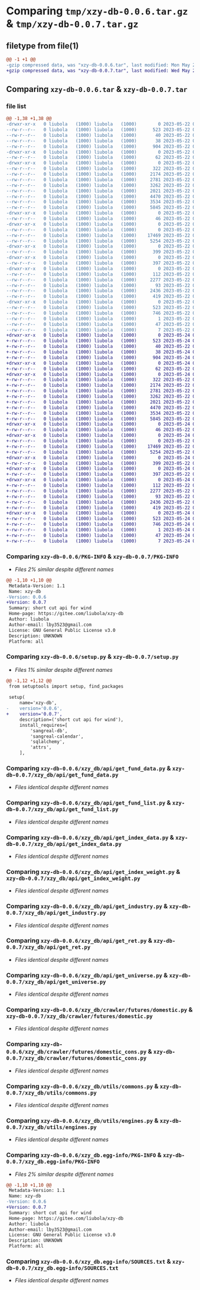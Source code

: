 # Comparing `tmp/xzy-db-0.0.6.tar.gz` & `tmp/xzy-db-0.0.7.tar.gz`

## filetype from file(1)

```diff
@@ -1 +1 @@
-gzip compressed data, was "xzy-db-0.0.6.tar", last modified: Mon May 22 08:26:20 2023, max compression
+gzip compressed data, was "xzy-db-0.0.7.tar", last modified: Wed May 24 07:48:45 2023, max compression
```

## Comparing `xzy-db-0.0.6.tar` & `xzy-db-0.0.7.tar`

### file list

```diff
@@ -1,38 +1,38 @@
-drwxr-xr-x   0 liubola   (1000) liubola   (1000)        0 2023-05-22 08:26:20.039002 xzy-db-0.0.6/
--rw-r--r--   0 liubola   (1000) liubola   (1000)      523 2023-05-22 08:26:20.039002 xzy-db-0.0.6/PKG-INFO
--rw-r--r--   0 liubola   (1000) liubola   (1000)       40 2023-05-22 08:05:17.000000 xzy-db-0.0.6/README.md
--rw-r--r--   0 liubola   (1000) liubola   (1000)       38 2023-05-22 08:26:20.039002 xzy-db-0.0.6/setup.cfg
--rw-r--r--   0 liubola   (1000) liubola   (1000)      904 2023-05-22 08:26:19.000000 xzy-db-0.0.6/setup.py
-drwxr-xr-x   0 liubola   (1000) liubola   (1000)        0 2023-05-22 08:26:20.029002 xzy-db-0.0.6/xzy_db/
--rw-r--r--   0 liubola   (1000) liubola   (1000)       62 2023-05-22 08:05:17.000000 xzy-db-0.0.6/xzy_db/__init__.py
-drwxr-xr-x   0 liubola   (1000) liubola   (1000)        0 2023-05-22 08:26:20.029002 xzy-db-0.0.6/xzy_db/api/
--rw-r--r--   0 liubola   (1000) liubola   (1000)      322 2023-05-22 08:05:17.000000 xzy-db-0.0.6/xzy_db/api/__init__.py
--rw-r--r--   0 liubola   (1000) liubola   (1000)     2174 2023-05-22 08:05:17.000000 xzy-db-0.0.6/xzy_db/api/get_fund_data.py
--rw-r--r--   0 liubola   (1000) liubola   (1000)     2781 2023-05-22 08:05:17.000000 xzy-db-0.0.6/xzy_db/api/get_fund_list.py
--rw-r--r--   0 liubola   (1000) liubola   (1000)     3262 2023-05-22 08:05:17.000000 xzy-db-0.0.6/xzy_db/api/get_index_data.py
--rw-r--r--   0 liubola   (1000) liubola   (1000)     2021 2023-05-22 08:05:17.000000 xzy-db-0.0.6/xzy_db/api/get_index_weight.py
--rw-r--r--   0 liubola   (1000) liubola   (1000)     4470 2023-05-22 08:05:17.000000 xzy-db-0.0.6/xzy_db/api/get_industry.py
--rw-r--r--   0 liubola   (1000) liubola   (1000)     3534 2023-05-22 08:05:17.000000 xzy-db-0.0.6/xzy_db/api/get_ret.py
--rw-r--r--   0 liubola   (1000) liubola   (1000)     5845 2023-05-22 08:26:16.000000 xzy-db-0.0.6/xzy_db/api/get_universe.py
-drwxr-xr-x   0 liubola   (1000) liubola   (1000)        0 2023-05-22 08:26:20.029002 xzy-db-0.0.6/xzy_db/crawler/
--rw-r--r--   0 liubola   (1000) liubola   (1000)       46 2023-05-22 08:05:17.000000 xzy-db-0.0.6/xzy_db/crawler/__init__.py
-drwxr-xr-x   0 liubola   (1000) liubola   (1000)        0 2023-05-22 08:26:20.029002 xzy-db-0.0.6/xzy_db/crawler/futures/
--rw-r--r--   0 liubola   (1000) liubola   (1000)        0 2023-05-22 08:05:17.000000 xzy-db-0.0.6/xzy_db/crawler/futures/__init__.py
--rw-r--r--   0 liubola   (1000) liubola   (1000)    17469 2023-05-22 08:05:17.000000 xzy-db-0.0.6/xzy_db/crawler/futures/domestic.py
--rw-r--r--   0 liubola   (1000) liubola   (1000)     5254 2023-05-22 08:05:17.000000 xzy-db-0.0.6/xzy_db/crawler/futures/domestic_cons.py
-drwxr-xr-x   0 liubola   (1000) liubola   (1000)        0 2023-05-22 08:26:20.039002 xzy-db-0.0.6/xzy_db/hk_sangreal_calendar/
--rw-r--r--   0 liubola   (1000) liubola   (1000)      399 2023-05-22 08:05:17.000000 xzy-db-0.0.6/xzy_db/hk_sangreal_calendar/__init__.py
-drwxr-xr-x   0 liubola   (1000) liubola   (1000)        0 2023-05-22 08:26:20.039002 xzy-db-0.0.6/xzy_db/sangreal_calendar/
--rw-r--r--   0 liubola   (1000) liubola   (1000)      397 2023-05-22 08:05:17.000000 xzy-db-0.0.6/xzy_db/sangreal_calendar/__init__.py
-drwxr-xr-x   0 liubola   (1000) liubola   (1000)        0 2023-05-22 08:26:20.039002 xzy-db-0.0.6/xzy_db/utils/
--rw-r--r--   0 liubola   (1000) liubola   (1000)      112 2023-05-22 08:05:17.000000 xzy-db-0.0.6/xzy_db/utils/__init__.py
--rw-r--r--   0 liubola   (1000) liubola   (1000)     2277 2023-05-22 08:05:17.000000 xzy-db-0.0.6/xzy_db/utils/commons.py
--rw-r--r--   0 liubola   (1000) liubola   (1000)       93 2023-05-22 08:05:17.000000 xzy-db-0.0.6/xzy_db/utils/datetime_handle.py
--rw-r--r--   0 liubola   (1000) liubola   (1000)     2436 2023-05-22 08:05:17.000000 xzy-db-0.0.6/xzy_db/utils/engines.py
--rw-r--r--   0 liubola   (1000) liubola   (1000)      419 2023-05-22 08:05:17.000000 xzy-db-0.0.6/xzy_db/utils/fund_type.py
-drwxr-xr-x   0 liubola   (1000) liubola   (1000)        0 2023-05-22 08:26:20.029002 xzy-db-0.0.6/xzy_db.egg-info/
--rw-r--r--   0 liubola   (1000) liubola   (1000)      523 2023-05-22 08:26:19.000000 xzy-db-0.0.6/xzy_db.egg-info/PKG-INFO
--rw-r--r--   0 liubola   (1000) liubola   (1000)      746 2023-05-22 08:26:19.000000 xzy-db-0.0.6/xzy_db.egg-info/SOURCES.txt
--rw-r--r--   0 liubola   (1000) liubola   (1000)        1 2023-05-22 08:26:19.000000 xzy-db-0.0.6/xzy_db.egg-info/dependency_links.txt
--rw-r--r--   0 liubola   (1000) liubola   (1000)       47 2023-05-22 08:26:19.000000 xzy-db-0.0.6/xzy_db.egg-info/requires.txt
--rw-r--r--   0 liubola   (1000) liubola   (1000)        7 2023-05-22 08:26:19.000000 xzy-db-0.0.6/xzy_db.egg-info/top_level.txt
+drwxr-xr-x   0 liubola   (1000) liubola   (1000)        0 2023-05-24 07:48:45.190104 xzy-db-0.0.7/
+-rw-r--r--   0 liubola   (1000) liubola   (1000)      523 2023-05-24 07:48:45.190104 xzy-db-0.0.7/PKG-INFO
+-rw-r--r--   0 liubola   (1000) liubola   (1000)       40 2023-05-22 08:05:17.000000 xzy-db-0.0.7/README.md
+-rw-r--r--   0 liubola   (1000) liubola   (1000)       38 2023-05-24 07:48:45.190104 xzy-db-0.0.7/setup.cfg
+-rw-r--r--   0 liubola   (1000) liubola   (1000)      904 2023-05-24 07:48:44.000000 xzy-db-0.0.7/setup.py
+drwxr-xr-x   0 liubola   (1000) liubola   (1000)        0 2023-05-24 07:48:45.180104 xzy-db-0.0.7/xzy_db/
+-rw-r--r--   0 liubola   (1000) liubola   (1000)       62 2023-05-22 08:05:17.000000 xzy-db-0.0.7/xzy_db/__init__.py
+drwxr-xr-x   0 liubola   (1000) liubola   (1000)        0 2023-05-24 07:48:45.180104 xzy-db-0.0.7/xzy_db/api/
+-rw-r--r--   0 liubola   (1000) liubola   (1000)      322 2023-05-22 08:05:17.000000 xzy-db-0.0.7/xzy_db/api/__init__.py
+-rw-r--r--   0 liubola   (1000) liubola   (1000)     2174 2023-05-22 08:05:17.000000 xzy-db-0.0.7/xzy_db/api/get_fund_data.py
+-rw-r--r--   0 liubola   (1000) liubola   (1000)     2781 2023-05-22 08:05:17.000000 xzy-db-0.0.7/xzy_db/api/get_fund_list.py
+-rw-r--r--   0 liubola   (1000) liubola   (1000)     3262 2023-05-22 08:05:17.000000 xzy-db-0.0.7/xzy_db/api/get_index_data.py
+-rw-r--r--   0 liubola   (1000) liubola   (1000)     2021 2023-05-22 08:05:17.000000 xzy-db-0.0.7/xzy_db/api/get_index_weight.py
+-rw-r--r--   0 liubola   (1000) liubola   (1000)     4470 2023-05-22 08:05:17.000000 xzy-db-0.0.7/xzy_db/api/get_industry.py
+-rw-r--r--   0 liubola   (1000) liubola   (1000)     3534 2023-05-22 08:05:17.000000 xzy-db-0.0.7/xzy_db/api/get_ret.py
+-rw-r--r--   0 liubola   (1000) liubola   (1000)     5845 2023-05-22 08:26:16.000000 xzy-db-0.0.7/xzy_db/api/get_universe.py
+drwxr-xr-x   0 liubola   (1000) liubola   (1000)        0 2023-05-24 07:48:45.180104 xzy-db-0.0.7/xzy_db/crawler/
+-rw-r--r--   0 liubola   (1000) liubola   (1000)       46 2023-05-22 08:05:17.000000 xzy-db-0.0.7/xzy_db/crawler/__init__.py
+drwxr-xr-x   0 liubola   (1000) liubola   (1000)        0 2023-05-24 07:48:45.180104 xzy-db-0.0.7/xzy_db/crawler/futures/
+-rw-r--r--   0 liubola   (1000) liubola   (1000)        0 2023-05-22 08:05:17.000000 xzy-db-0.0.7/xzy_db/crawler/futures/__init__.py
+-rw-r--r--   0 liubola   (1000) liubola   (1000)    17469 2023-05-22 08:05:17.000000 xzy-db-0.0.7/xzy_db/crawler/futures/domestic.py
+-rw-r--r--   0 liubola   (1000) liubola   (1000)     5254 2023-05-22 08:05:17.000000 xzy-db-0.0.7/xzy_db/crawler/futures/domestic_cons.py
+drwxr-xr-x   0 liubola   (1000) liubola   (1000)        0 2023-05-24 07:48:45.180104 xzy-db-0.0.7/xzy_db/hk_sangreal_calendar/
+-rw-r--r--   0 liubola   (1000) liubola   (1000)      399 2023-05-22 08:05:17.000000 xzy-db-0.0.7/xzy_db/hk_sangreal_calendar/__init__.py
+drwxr-xr-x   0 liubola   (1000) liubola   (1000)        0 2023-05-24 07:48:45.180104 xzy-db-0.0.7/xzy_db/sangreal_calendar/
+-rw-r--r--   0 liubola   (1000) liubola   (1000)      397 2023-05-22 08:05:17.000000 xzy-db-0.0.7/xzy_db/sangreal_calendar/__init__.py
+drwxr-xr-x   0 liubola   (1000) liubola   (1000)        0 2023-05-24 07:48:45.190104 xzy-db-0.0.7/xzy_db/utils/
+-rw-r--r--   0 liubola   (1000) liubola   (1000)      112 2023-05-22 08:05:17.000000 xzy-db-0.0.7/xzy_db/utils/__init__.py
+-rw-r--r--   0 liubola   (1000) liubola   (1000)     2277 2023-05-22 08:05:17.000000 xzy-db-0.0.7/xzy_db/utils/commons.py
+-rw-r--r--   0 liubola   (1000) liubola   (1000)       93 2023-05-22 08:05:17.000000 xzy-db-0.0.7/xzy_db/utils/datetime_handle.py
+-rw-r--r--   0 liubola   (1000) liubola   (1000)     2436 2023-05-22 08:05:17.000000 xzy-db-0.0.7/xzy_db/utils/engines.py
+-rw-r--r--   0 liubola   (1000) liubola   (1000)      419 2023-05-22 08:05:17.000000 xzy-db-0.0.7/xzy_db/utils/fund_type.py
+drwxr-xr-x   0 liubola   (1000) liubola   (1000)        0 2023-05-24 07:48:45.180104 xzy-db-0.0.7/xzy_db.egg-info/
+-rw-r--r--   0 liubola   (1000) liubola   (1000)      523 2023-05-24 07:48:45.000000 xzy-db-0.0.7/xzy_db.egg-info/PKG-INFO
+-rw-r--r--   0 liubola   (1000) liubola   (1000)      746 2023-05-24 07:48:45.000000 xzy-db-0.0.7/xzy_db.egg-info/SOURCES.txt
+-rw-r--r--   0 liubola   (1000) liubola   (1000)        1 2023-05-24 07:48:45.000000 xzy-db-0.0.7/xzy_db.egg-info/dependency_links.txt
+-rw-r--r--   0 liubola   (1000) liubola   (1000)       47 2023-05-24 07:48:45.000000 xzy-db-0.0.7/xzy_db.egg-info/requires.txt
+-rw-r--r--   0 liubola   (1000) liubola   (1000)        7 2023-05-24 07:48:45.000000 xzy-db-0.0.7/xzy_db.egg-info/top_level.txt
```

### Comparing `xzy-db-0.0.6/PKG-INFO` & `xzy-db-0.0.7/PKG-INFO`

 * *Files 2% similar despite different names*

```diff
@@ -1,10 +1,10 @@
 Metadata-Version: 1.1
 Name: xzy-db
-Version: 0.0.6
+Version: 0.0.7
 Summary: short cut api for wind
 Home-page: https://gitee.com/liubola/xzy-db
 Author: liubola
 Author-email: lby3523@gmail.com
 License: GNU General Public License v3.0
 Description: UNKNOWN
 Platform: all
```

### Comparing `xzy-db-0.0.6/setup.py` & `xzy-db-0.0.7/setup.py`

 * *Files 1% similar despite different names*

```diff
@@ -1,12 +1,12 @@
 from setuptools import setup, find_packages
 
 setup(
     name='xzy-db',
-    version='0.0.6',
+    version='0.0.7',
     description=('short cut api for wind'),
     install_requires=[
         'sangreal-db',
         'sangreal-calendar',
         'sqlalchemy',
         'attrs',
     ],
```

### Comparing `xzy-db-0.0.6/xzy_db/api/get_fund_data.py` & `xzy-db-0.0.7/xzy_db/api/get_fund_data.py`

 * *Files identical despite different names*

### Comparing `xzy-db-0.0.6/xzy_db/api/get_fund_list.py` & `xzy-db-0.0.7/xzy_db/api/get_fund_list.py`

 * *Files identical despite different names*

### Comparing `xzy-db-0.0.6/xzy_db/api/get_index_data.py` & `xzy-db-0.0.7/xzy_db/api/get_index_data.py`

 * *Files identical despite different names*

### Comparing `xzy-db-0.0.6/xzy_db/api/get_index_weight.py` & `xzy-db-0.0.7/xzy_db/api/get_index_weight.py`

 * *Files identical despite different names*

### Comparing `xzy-db-0.0.6/xzy_db/api/get_industry.py` & `xzy-db-0.0.7/xzy_db/api/get_industry.py`

 * *Files identical despite different names*

### Comparing `xzy-db-0.0.6/xzy_db/api/get_ret.py` & `xzy-db-0.0.7/xzy_db/api/get_ret.py`

 * *Files identical despite different names*

### Comparing `xzy-db-0.0.6/xzy_db/api/get_universe.py` & `xzy-db-0.0.7/xzy_db/api/get_universe.py`

 * *Files identical despite different names*

### Comparing `xzy-db-0.0.6/xzy_db/crawler/futures/domestic.py` & `xzy-db-0.0.7/xzy_db/crawler/futures/domestic.py`

 * *Files identical despite different names*

### Comparing `xzy-db-0.0.6/xzy_db/crawler/futures/domestic_cons.py` & `xzy-db-0.0.7/xzy_db/crawler/futures/domestic_cons.py`

 * *Files identical despite different names*

### Comparing `xzy-db-0.0.6/xzy_db/utils/commons.py` & `xzy-db-0.0.7/xzy_db/utils/commons.py`

 * *Files identical despite different names*

### Comparing `xzy-db-0.0.6/xzy_db/utils/engines.py` & `xzy-db-0.0.7/xzy_db/utils/engines.py`

 * *Files identical despite different names*

### Comparing `xzy-db-0.0.6/xzy_db.egg-info/PKG-INFO` & `xzy-db-0.0.7/xzy_db.egg-info/PKG-INFO`

 * *Files 2% similar despite different names*

```diff
@@ -1,10 +1,10 @@
 Metadata-Version: 1.1
 Name: xzy-db
-Version: 0.0.6
+Version: 0.0.7
 Summary: short cut api for wind
 Home-page: https://gitee.com/liubola/xzy-db
 Author: liubola
 Author-email: lby3523@gmail.com
 License: GNU General Public License v3.0
 Description: UNKNOWN
 Platform: all
```

### Comparing `xzy-db-0.0.6/xzy_db.egg-info/SOURCES.txt` & `xzy-db-0.0.7/xzy_db.egg-info/SOURCES.txt`

 * *Files identical despite different names*

